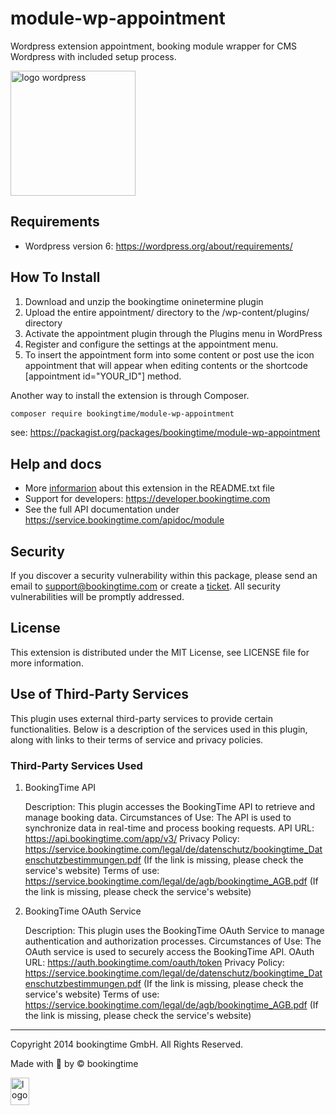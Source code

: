 # module-wp-appointment
Wordpress extension appointment, booking module wrapper for CMS Wordpress with included setup process.

<img src="https://github.com/bookingtime/module-wp-appointment/blob/master/aws/logo_wordpress.png" alt="logo wordpress" width="200" />



## Requirements
- Wordpress version 6: https://wordpress.org/about/requirements/



## How To Install
1. Download and unzip the bookingtime oninetermine plugin
2. Upload the entire appointment/ directory to the /wp-content/plugins/ directory
3. Activate the appointment plugin through the Plugins menu in WordPress
4. Register and configure the settings at the appointment menu.
5. To insert the appointment form into some content or post use the icon appointment that will appear when editing contents or the shortcode [appointment id="YOUR_ID"] method.

Another way to install the extension is through Composer.
```bash
composer require bookingtime/module-wp-appointment
```
see: https://packagist.org/packages/bookingtime/module-wp-appointment



## Help and docs
- More [informarion](/README.txt) about this extension in the README.txt file
- Support for developers: https://developer.bookingtime.com
- See the full API documentation under https://service.bookingtime.com/apidoc/module



## Security
If you discover a security vulnerability within this package, please send an email to support@bookingtime.com or create a [ticket](https://developer.bookingtime.com/hc/en-us/requests/new?ticket_form_id=9359661193628). All security vulnerabilities will be promptly addressed.



## License
This extension is distributed under the MIT License, see LICENSE file for more information.


## Use of Third-Party Services
This plugin uses external third-party services to provide certain functionalities. Below is a description of the services used in this plugin, along with links to their terms of service and privacy policies.

### Third-Party Services Used

1. BookingTime API

    Description: This plugin accesses the BookingTime API to retrieve and manage booking data.
    Circumstances of Use: The API is used to synchronize data in real-time and process booking requests.
    API URL: https://api.bookingtime.com/app/v3/
    Privacy Policy: https://service.bookingtime.com/legal/de/datenschutz/bookingtime_Datenschutzbestimmungen.pdf (If the link is missing, please check the service's website)
    Terms of use: https://service.bookingtime.com/legal/de/agb/bookingtime_AGB.pdf (If the link is missing, please check the service's website)

2. BookingTime OAuth Service

    Description: This plugin uses the BookingTime OAuth Service to manage authentication and authorization processes.
    Circumstances of Use: The OAuth service is used to securely access the BookingTime API.
    OAuth URL: https://auth.bookingtime.com/oauth/token
    Privacy Policy: https://service.bookingtime.com/legal/de/datenschutz/bookingtime_Datenschutzbestimmungen.pdf (If the link is missing, please check the service's website)
    Terms of use: https://service.bookingtime.com/legal/de/agb/bookingtime_AGB.pdf (If the link is missing, please check the service's website)


---
Copyright 2014 bookingtime GmbH. All Rights Reserved.

Made with :blue_heart: by © bookingtime

<img src="https://github.com/bookingtime/module-wp-appointment/blob/master/aws/logo_bookingtime.png" alt="logo" width="30" height="44" />
